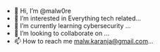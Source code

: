 - 👋 Hi, I’m @malw0re
- 👀 I’m interested in Everything tech related...
- 🌱 I’m currently learning cybersecurity ...
- 💞️ I’m looking to collaborate on ...
- 📫 How to reach me  malw.karanja@gmail.com...

<!---
malw0re/malw0re is a ✨ special ✨ repository because its `README.md` (this file) appears on your GitHub profile.
You can click the Preview link to take a look at your changes.
--->
